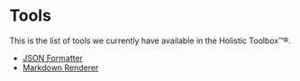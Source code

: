 # Tools

This is the list of tools we currently have available in the Holistic Toolbox™®.

- [JSON Formatter](/tools/json-formatter)
- [Markdown Renderer](/tools/markdown-renderer)

